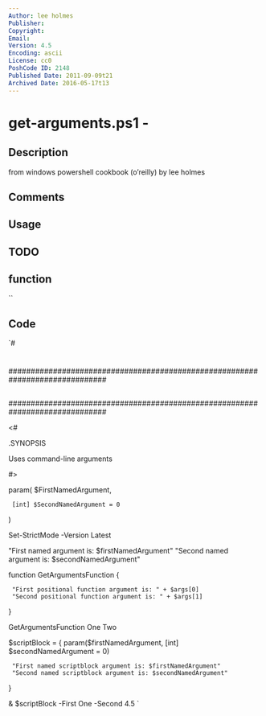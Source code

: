 ```yaml
---
Author: lee holmes
Publisher: 
Copyright: 
Email: 
Version: 4.5
Encoding: ascii
License: cc0
PoshCode ID: 2148
Published Date: 2011-09-09t21
Archived Date: 2016-05-17t13
---
```


# get-arguments.ps1 - 

## Description

from windows powershell cookbook (o’reilly) by lee holmes

## Comments



## Usage



## TODO



## function

``

## Code

`#
 #
 ##############################################################################
 ##
 ##
 ##
 ##############################################################################
 
 <#
 
 .SYNOPSIS
 
 Uses command-line arguments
 
 #>
 
 param(
     $FirstNamedArgument,
 
     [int] $SecondNamedArgument = 0
 )
 
 Set-StrictMode -Version Latest
 
 "First named argument is: $firstNamedArgument"
 "Second named argument is: $secondNamedArgument"
 
 function GetArgumentsFunction
 {
 
     "First positional function argument is: " + $args[0]
     "Second positional function argument is: " + $args[1]
 }
 
 GetArgumentsFunction One Two
 
 $scriptBlock =
 {
     param($firstNamedArgument, [int] $secondNamedArgument = 0)
 
     "First named scriptblock argument is: $firstNamedArgument"
     "Second named scriptblock argument is: $secondNamedArgument"
 }
 
 & $scriptBlock -First One -Second 4.5
`

